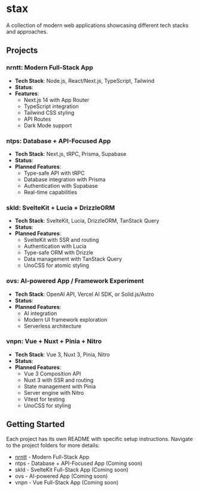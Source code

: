 # stax

A collection of modern web applications showcasing different tech stacks and approaches.

## Projects

### nrntt: Modern Full-Stack App
- **Tech Stack**: Node.js, React/Next.js, TypeScript, Tailwind
- **Status**: 
- **Features**:
  - Next.js 14 with App Router
  - TypeScript integration
  - Tailwind CSS styling
  - API Routes
  - Dark Mode support

### ntps: Database + API-Focused App
- **Tech Stack**: Next.js, tRPC, Prisma, Supabase
- **Status**: 
- **Planned Features**:
  - Type-safe API with tRPC
  - Database integration with Prisma
  - Authentication with Supabase
  - Real-time capabilities

### skld: SvelteKit + Lucia + DrizzleORM
- **Tech Stack**: SvelteKit, Lucia, DrizzleORM, TanStack Query
- **Status**: 
- **Planned Features**:
  - SvelteKit with SSR and routing
  - Authentication with Lucia
  - Type-safe ORM with Drizzle
  - Data management with TanStack Query
  - UnoCSS for atomic styling

### ovs: AI-powered App / Framework Experiment
- **Tech Stack**: OpenAI API, Vercel AI SDK, or Solid.js/Astro
- **Status**: 
- **Planned Features**:
  - AI integration
  - Modern UI framework exploration
  - Serverless architecture

### vnpn: Vue + Nuxt + Pinia + Nitro
- **Tech Stack**: Vue 3, Nuxt 3, Pinia, Nitro
- **Status**: 
- **Planned Features**:
  - Vue 3 Composition API
  - Nuxt 3 with SSR and routing
  - State management with Pinia
  - Server engine with Nitro
  - Vitest for testing
  - UnoCSS for styling

## Getting Started

Each project has its own README with specific setup instructions. Navigate to the project folders for more details:

- [nrntt](./nrntt/README.md) - Modern Full-Stack App
- ntps - Database + API-Focused App (Coming soon)
- skld - SvelteKit Full-Stack App (Coming soon)
- ovs - AI-powered App (Coming soon)
- vnpn - Vue Full-Stack App (Coming soon)